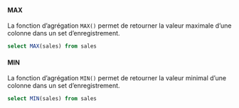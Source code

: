 #### MAX 
La fonction d’agrégation `MAX()` permet de retourner la valeur maximale d’une colonne dans un set d’enregistrement. 
```sql
select MAX(sales) from sales
```

#### MIN
La fonction d’agrégation `MIN()` permet de retourner la valeur minimal d’une colonne dans un set d’enregistrement. 

```sql
select MIN(sales) from sales
```
